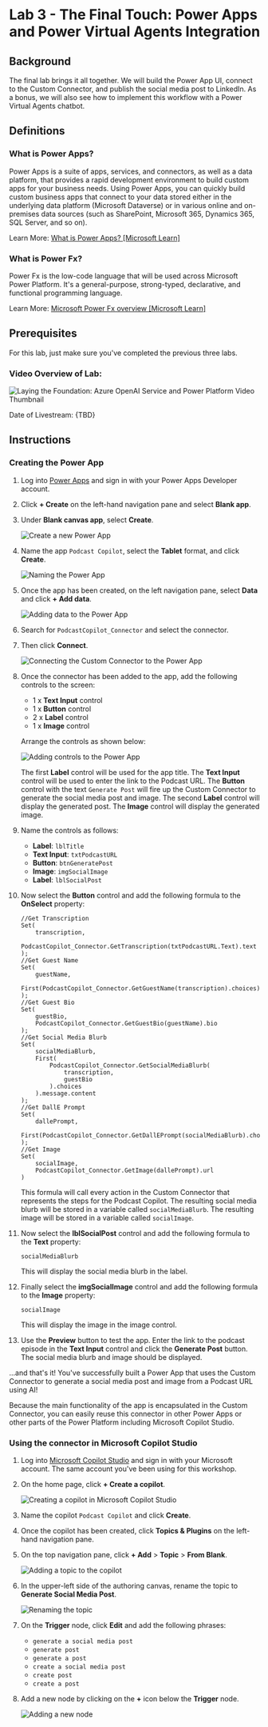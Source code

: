 # Lab 3 - The Final Touch: Power Apps and Power Virtual Agents Integration

## Background

The final lab brings it all together. We will build the Power App UI, connect to the Custom Connector, and publish the social media post to LinkedIn. As a bonus, we will also see how to implement this workflow with a Power Virtual Agents chatbot.

## Definitions

### What is Power Apps?

Power Apps is a suite of apps, services, and connectors, as well as a data platform, that provides a rapid development environment to build custom apps for your business needs. Using Power Apps, you can quickly build custom business apps that connect to your data stored either in the underlying data platform (Microsoft Dataverse) or in various online and on-premises data sources (such as SharePoint, Microsoft 365, Dynamics 365, SQL Server, and so on).

Learn More: [What is Power Apps? [Microsoft Learn]](https://learn.microsoft.com/en-us/power-apps/powerapps-overview)

### What is Power Fx?

Power Fx is the low-code language that will be used across Microsoft Power Platform. It's a general-purpose, strong-typed, declarative, and functional programming language.

Learn More: [Microsoft Power Fx overview [Microsoft Learn]](https://learn.microsoft.com/en-us/power-platform/power-fx/overview)

## Prerequisites

For this lab, just make sure you've completed the previous three labs.

### Video Overview of Lab:

![Laying the Foundation: Azure OpenAI Service and Power Platform Video Thumbnail](assets/lets-learn-power-3.png)

Date of Livestream: {TBD}

## Instructions

### Creating the Power App

1. Log into [Power Apps](https://make.powerapps.com/) and sign in with your Power Apps Developer account.

1. Click **+ Create** on the left-hand navigation pane and select **Blank app**.

1. Under **Blank canvas app**, select **Create**.

    ![Create a new Power App](assets/create-power-app.png)

1. Name the app ``Podcast Copilot``, select the **Tablet** format, and click **Create**.

    ![Naming the Power App](assets/name-power-app.png)

1. Once the app has been created, on the left navigation pane, select **Data** and click **+ Add data**.

    ![Adding data to the Power App](assets/add-data.png)

1. Search for ``PodcastCopilot_Connector`` and select the connector.

1. Then click **Connect**.

    ![Connecting the Custom Connector to the Power App](assets/connect-custom-connector.png)

1. Once the connector has been added to the app, add the following controls to the screen:

    - 1 x **Text Input** control
    - 1 x **Button** control
    - 2 x **Label** control
    - 1 x **Image** control

    Arrange the controls as shown below:

    ![Adding controls to the Power App](assets/add-controls.png)

    The first **Label** control will be used for the app title. The **Text Input** control will be used to enter the link to the Podcast URL. The **Button** control with the text ``Generate Post`` will fire up the Custom Connector to generate the social media post and image. The second **Label** control will display the generated post. The **Image** control will display the generated image.

1. Name the controls as follows:

    - **Label**: ``lblTitle``
    - **Text Input**: ``txtPodcastURL``
    - **Button**: ``btnGeneratePost``
    - **Image**: ``imgSocialImage``
    - **Label**: ``lblSocialPost``

1. Now select the **Button** control and add the following formula to the **OnSelect** property:

    ```
    //Get Transcription
    Set(
        transcription,
        PodcastCopilot_Connector.GetTranscription(txtPodcastURL.Text).text
    );
    //Get Guest Name
    Set(
        guestName,
        First(PodcastCopilot_Connector.GetGuestName(transcription).choices).message.content
    );
    //Get Guest Bio
    Set(
        guestBio,
        PodcastCopilot_Connector.GetGuestBio(guestName).bio
    );
    //Get Social Media Blurb
    Set(
        socialMediaBlurb,
        First(
            PodcastCopilot_Connector.GetSocialMediaBlurb(
                transcription,
                guestBio
            ).choices
        ).message.content
    );
    //Get DallE Prompt
    Set(
        dallePrompt,
        First(PodcastCopilot_Connector.GetDallEPrompt(socialMediaBlurb).choices).message.content
    );
    //Get Image
    Set(
        socialImage,
        PodcastCopilot_Connector.GetImage(dallePrompt).url
    )
    ```

    This formula will call every action in the Custom Connector that represents the steps for the Podcast Copilot. The resulting social media blurb will be stored in a variable called ``socialMediaBlurb``. The resulting image will be stored in a variable called ``socialImage``.

1. Now select the **lblSocialPost** control and add the following formula to the **Text** property:

    ```
    socialMediaBlurb
    ```

    This will display the social media blurb in the label.

1. Finally select the **imgSocialImage** control and add the following formula to the **Image** property:

    ```
    socialImage
    ```

    This will display the image in the image control.

1. Use the **Preview** button to test the app. Enter the link to the podcast episode in the **Text Input** control and click the **Generate Post** button. The social media blurb and image should be displayed.

...and that's it! You've successfully built a Power App that uses the Custom Connector to generate a social media post and image from a Podcast URL using AI!

Because the main functionality of the app is encapsulated in the Custom Connector, you can easily reuse this connector in other Power Apps or other parts of the Power Platform including Microsoft Copilot Studio.

### Using the connector in Microsoft Copilot Studio

1. Log into [Microsoft Copilot Studio](https://copilotstudio.microsoft.com/) and sign in with your Microsoft account. The same account you've been using for this workshop.

1. On the home page, click **+ Create a copilot**.

    ![Creating a copilot in Microsoft Copilot Studio](assets/create-copilot.png)

1. Name the copilot ``Podcast Copilot`` and click **Create**.

1. Once the copilot has been created, click **Topics & Plugins** on the left-hand navigation pane.

1. On the top navigation pane, click **+ Add** > **Topic** > **From Blank**.

    ![Adding a topic to the copilot](assets/add-topic.png)

1. In the upper-left side of the authoring canvas, rename the topic to **Generate Social Media Post**.

    ![Renaming the topic](assets/rename-topic.png)

1. On the **Trigger** node, click **Edit** and add the following phrases:

    - ``generate a social media post``
    - ``generate post``
    - ``generate a post``
    - ``create a social media post``
    - ``create post``
    - ``create a post``

1. Add a new node by clicking on the **+** icon below the **Trigger** node.

    ![Adding a new node](assets/add-node.png)